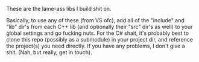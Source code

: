 These are the lame-ass libs I build shit on.

Basically, to use any of these (from VS ofc), add all of the "include" and "lib" dir's from each C++ lib (and optionally their "src" dir's as well) to your global settings and go fucking nuts. For the C# shait, it's probably best to clone this repo (possibly as a submodule) in your project dir, and reference the project(s) you need directly. If you have any problems, I don't give a shit. (Nah, but really, get in touch).
